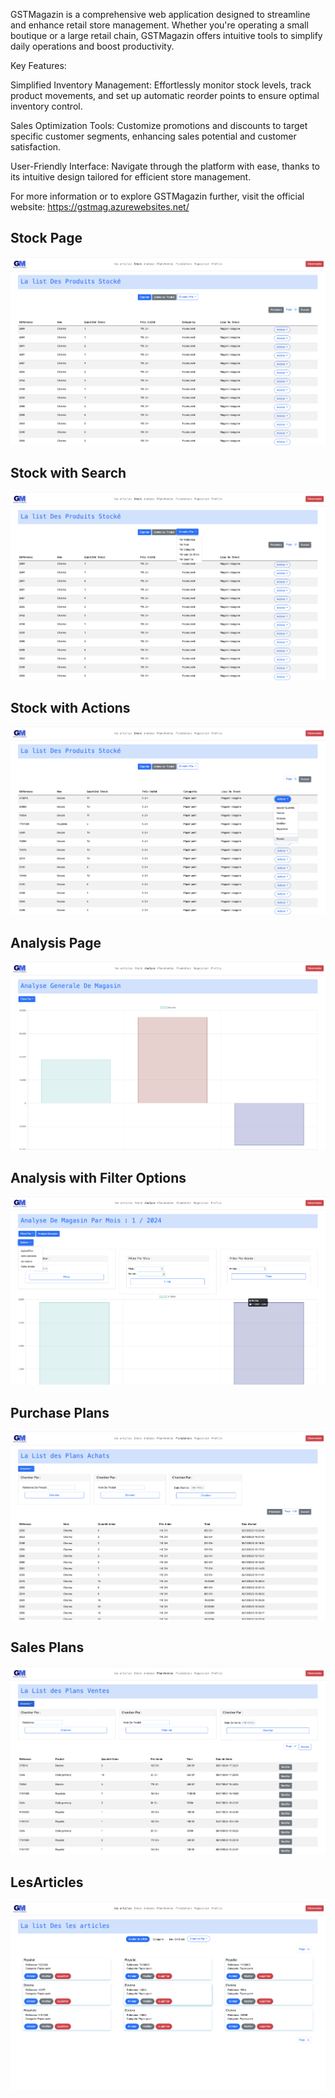 GSTMagazin is a comprehensive web application designed to streamline and enhance retail store management. Whether you're operating a small boutique or a large retail chain, GSTMagazin offers intuitive tools to simplify daily operations and boost productivity.

Key Features:

Simplified Inventory Management: Effortlessly monitor stock levels, track product movements, and set up automatic reorder points to ensure optimal inventory control.

Sales Optimization Tools: Customize promotions and discounts to target specific customer segments, enhancing sales potential and customer satisfaction.

User-Friendly Interface: Navigate through the platform with ease, thanks to its intuitive design tailored for efficient store management.

For more information or to explore GSTMagazin further, visit the official website: https://gstmag.azurewebsites.net/


## Stock Page
![Stock Page](screnshots/Stock.png)

## Stock with Search
![Stock with Search](screnshots/StockAvecChercherPar.png)

## Stock with Actions
![Stock with Actions](screnshots/StockwithActions.png)

## Analysis Page
![Analysis Page](screnshots/Analyse.png)

## Analysis with Filter Options
![Analysis with Filter Options](screnshots/AnalyseFiltrageoptions.png)

## Purchase Plans
![Purchase Plans](screnshots/PlansAchats.png)

## Sales Plans
![Sales Plans](screnshots/plansventes.png)

## LesArticles
![The Articles](screnshots/LesArticles.png)
